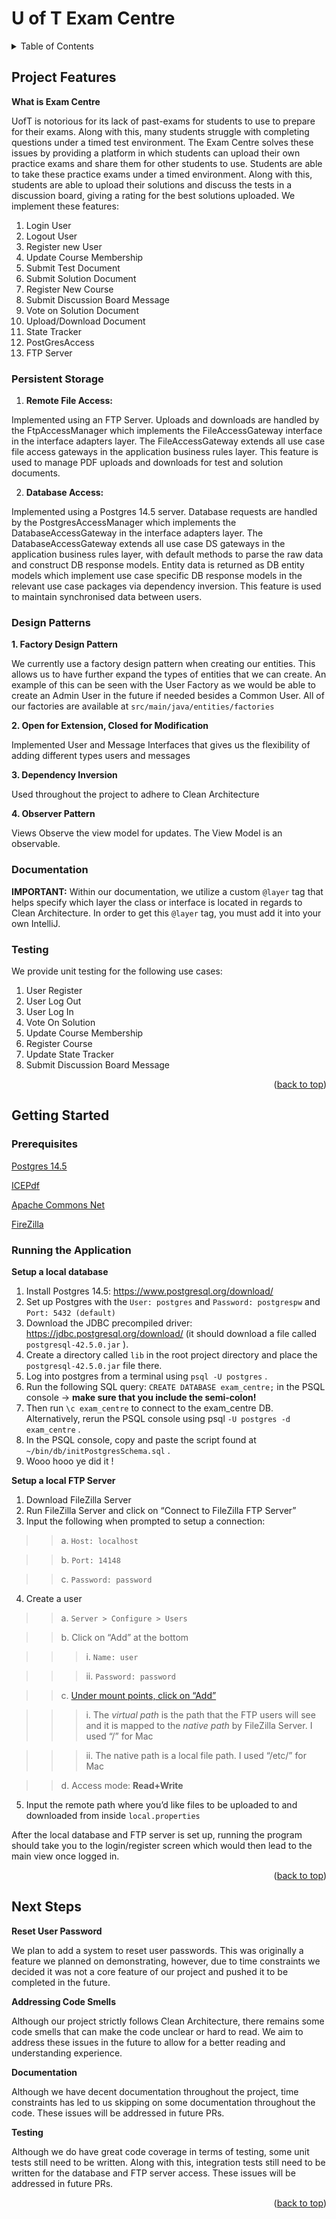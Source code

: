 <a name="readme-top"></a>
# U of T Exam Centre

<!-- TABLE OF CONTENTS -->
<details>
  <summary>Table of Contents</summary>
  <ol>
    <li>
      <a href="#project-features">Project Features</a>
      <ul>
        <li><a href="#persistent-storage">Persistent Storage</a>
        <li><a href="#design-patterns">Design Patterns</a>
        <li><a href="#documentation">Documentation</a>
        <li><a href="#testing">Testing</a>
      </ul>
    </li>
    <li>
      <a href="#getting-started">Getting Started</a>
      <ul>
        <li><a href="#prerequisites">Prerequisites</a></li>
      </ul>
      <ul>
        <li><a href="#running-the-application">Running the Application</a></li>
      </ul>
    <li>
      <a href="#next-steps">Next Steps</a>
    </li>
  </ol>
</details>

## Project Features

**What is Exam Centre**

UofT is notorious for its lack of past-exams for students to use to prepare for their exams. Along with this, many students struggle with completing questions under a timed test environment. The Exam Centre solves these issues by providing a platform in which students can upload their own practice exams and share them for other students to use. Students are able to take these practice exams under a timed environment. Along with this, students are able to upload their solutions and discuss the tests in a discussion board, giving a rating for the best solutions uploaded. We implement these features:

1. Login User
2. Logout User
3. Register new User
4. Update Course Membership
5. Submit Test Document
6. Submit Solution Document
7. Register New Course
8. Submit Discussion Board Message
9. Vote on Solution Document
10. Upload/Download Document
11. State Tracker
12. PostGresAccess
13. FTP Server

### Persistent Storage
1. **Remote File Access:** 

Implemented using an FTP Server. Uploads and downloads are handled by the FtpAccessManager which implements the FileAccessGateway interface in the interface adapters layer. The FileAccessGateway extends all use case file access gateways in the application business rules layer. This feature is used to manage PDF uploads and downloads for test and solution documents.

2. **Database Access:** 

Implemented using a Postgres 14.5 server. Database requests are handled by the PostgresAccessManager which implements the DatabaseAccessGateway in the interface adapters layer. The DatabaseAccessGateway extends all use case DS gateways in the application business rules layer, with default methods to parse the raw data and construct DB response models. Entity data is returned as DB entity models which implement use case specific DB response models in the relevant use case packages via dependency inversion. This feature is used to maintain synchronised data between users.



### Design Patterns
**1. Factory Design Pattern** 

We currently use a factory design pattern when creating our entities. This allows us to have further expand the types of entities that we can create. An example of this can be seen with the User Factory as we would be able to create an Admin User in the future if needed besides a Common User. All of our factories are available at `src/main/java/entities/factories`

**2. Open for Extension, Closed for Modification**

Implemented User and Message Interfaces that gives us the flexibility of adding different types users and messages 

**3. Dependency Inversion**

Used throughout the project to adhere to Clean Architecture

**4. Observer Pattern**

Views Observe the view  model for updates. The View Model is an observable.

### Documentation

**IMPORTANT:** Within our documentation, we utilize a custom `@layer` tag that helps specify which layer the class or interface is located in regards to Clean Architecture. In order to get this `@layer` tag, you must add it into your own IntelliJ.

### Testing
We provide unit testing for the following use cases:
1. User Register
2. User Log Out
3. User Log In
4. Vote On Solution
5. Update Course Membership
6. Register Course
7. Update State Tracker
8. Submit Discussion Board Message


<p align="right">(<a href="#readme-top">back to top</a>)</p>

## Getting Started

### Prerequisites
 [Postgres 14.5](https://www.postgresql.org/download/)
 
 [ICEPdf](https://github.com/pcorless/icepdf)
 
 [Apache Commons Net](https://commons.apache.org/proper/commons-net/download_net.cgi)
 
 [FireZilla](https://filezilla-project.org/download.php?type=server)


### Running the Application
**Setup a local database**

1. Install Postgres 14.5: https://www.postgresql.org/download/
2. Set up Postgres with the `User: postgres` and `Password: postgrespw` and `Port: 5432 (default)` 
3. Download the JDBC precompiled driver: https://jdbc.postgresql.org/download/ (it should download a file called `postgresql-42.5.0.jar` ).
4. Create a directory called `lib` in the root project directory and place the `postgresql-42.5.0.jar` file there.
5. Log into postgres from a terminal using `psql -U postgres` .
6. Run the following SQL query: `CREATE DATABASE exam_centre;` in the PSQL console -> **make sure that you include the semi-colon!**
7. Then run `\c exam_centre` to connect to the exam_centre DB. Alternatively, rerun the PSQL console using psql `-U postgres -d exam_centre` .
8. In the PSQL console, copy and paste the script found at `~/bin/db/initPostgresSchema.sql` .
9. Wooo hooo ye did it !


**Setup a local FTP Server**

1. Download FileZilla Server
2. Run FileZilla Server and click on “Connect to FileZilla FTP Server”
3. Input the following when prompted to setup a connection:


  >>a. `Host: localhost`
  
  
  >>b. `Port: 14148`
  
  >>c. `Password: password`
  
  
4. Create a user


  >> a. `Server > Configure > Users`
  
  
  >> b. Click on “Add” at the bottom
  
  
   >>> i. `Name: user`
    
    
   >>> ii. `Password: password`
    
    
  >> c. [Under mount points, click on “Add”](https://filezillapro.com/docs/server/advanced-options/filezilla-server-group-panel/#:~:text=To%20share%20files%20and%20directories,native%20path%20by%20FileZilla%20Server.)
  
  
   >>> i. The *virtual path* is the path that the FTP users will see and it is mapped to the *native path* by FileZilla Server. I used “/” for Mac
    
    
   >>> ii. The native path is a local file path. I used “/etc/” for Mac
    
    
  >> d. Access mode: **Read+Write**
  
  
5. Input the remote path where you’d like files to be uploaded to and downloaded from inside `local.properties`

After the local database and FTP server is set up, running the program should take you to the login/register screen which would then lead to the main view once logged in.

<p align="right">(<a href="#readme-top">back to top</a>)</p>

## Next Steps
 **Reset User Password** 
 
 We plan to add a system to reset user passwords. This was originally a feature we planned on demonstrating, however, due to time constraints we decided it was not a core feature of our project and pushed it to be completed in the future.
 
 **Addressing Code Smells**
 
 Although our project strictly follows Clean Architecture, there remains some code smells that can make the code unclear or hard to read. We aim to address these issues in the future to allow for a better reading and understanding experience.
 
 **Documentation**
 
 Although we have decent documentation throughout the project, time constraints has led to us skipping on some documentation throughout the code. These issues will be addressed in future PRs.
 
 **Testing**
 
 Although we do have great code coverage in terms of testing, some unit tests still need to be written. Along with this, integration tests still need to be written for the database and FTP server access. These issues will be addressed in future PRs.

<p align="right">(<a href="#readme-top">back to top</a>)</p>
